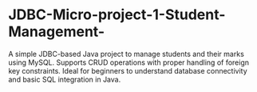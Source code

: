 # JDBC-Micro-project-1-Student-Management-
A simple JDBC-based Java project to manage students and their marks using MySQL. Supports CRUD operations with proper handling of foreign key constraints. Ideal for beginners to understand database connectivity and basic SQL integration in Java.
